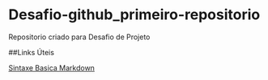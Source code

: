 # Desafio-github_primeiro-repositorio
Repositorio criado para Desafio de Projeto

##Links Úteis

[Sintaxe Basica Markdown](https://www.markdownguide.org/basic-syntax/)
